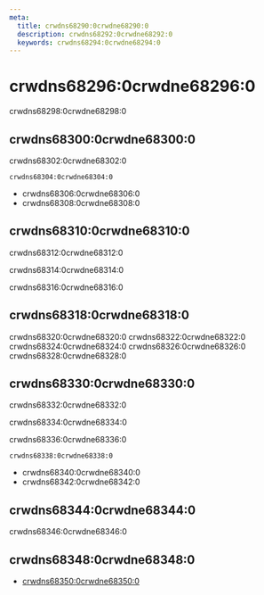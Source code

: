 ```yaml
---
meta:
  title: crwdns68290:0crwdne68290:0
  description: crwdns68292:0crwdne68292:0
  keywords: crwdns68294:0crwdne68294:0
---
```


# crwdns68296:0crwdne68296:0
crwdns68298:0crwdne68298:0

<entry-ad />

## crwdns68300:0crwdne68300:0
crwdns68302:0crwdne68302:0

`crwdns68304:0crwdne68304:0`
- crwdns68306:0crwdne68306:0
- crwdns68308:0crwdne68308:0


## crwdns68310:0crwdne68310:0
crwdns68312:0crwdne68312:0

  crwdns68314:0crwdne68314:0

  crwdns68316:0crwdne68316:0

## crwdns68318:0crwdne68318:0
crwdns68320:0crwdne68320:0
<alert type="success">crwdns68322:0crwdne68322:0</alert>
<alert type="info">crwdns68324:0crwdne68324:0</alert>
<alert type="warning">crwdns68326:0crwdne68326:0</alert>
<alert type="error">crwdns68328:0crwdne68328:0</alert>

## crwdns68330:0crwdne68330:0
crwdns68332:0crwdne68332:0

  crwdns68334:0crwdne68334:0

  crwdns68336:0crwdne68336:0

  `crwdns68338:0crwdne68338:0`
  - crwdns68340:0crwdne68340:0
  - crwdns68342:0crwdne68342:0

## crwdns68344:0crwdne68344:0
crwdns68346:0crwdne68346:0

## crwdns68348:0crwdne68348:0
  - [crwdns68350:0crwdne68350:0]()

<backmatter />
